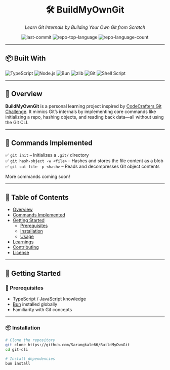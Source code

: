 <div align="center">

# 🛠️ BuildMyOwnGit

_Learn Git Internals by Building Your Own Git from Scratch_

![last-commit](https://img.shields.io/github/last-commit/Sarangkale66/BuildMyOwnGit?style=flat&logo=git&logoColor=white&color=blue)
![repo-top-language](https://img.shields.io/github/languages/top/Sarangkale66/BuildMyOwnGit?style=flat&color=blue)
![repo-language-count](https://img.shields.io/github/languages/count/Sarangkale66/BuildMyOwnGit?style=flat&color=blue)

</div>

---

## 📦 Built With

![TypeScript](https://img.shields.io/badge/TypeScript-3178C6?style=flat&logo=typescript&logoColor=white)
![Node.js](https://img.shields.io/badge/Node.js-339933?style=flat&logo=node.js&logoColor=white)
![Bun](https://img.shields.io/badge/Bun-000000?style=flat&logo=bun&logoColor=white)
![zlib](https://img.shields.io/badge/zlib-compression-ff69b4?style=flat)
![Git](https://img.shields.io/badge/Git-000000?style=flat&logo=git&logoColor=white)
![Shell Script](https://img.shields.io/badge/Shell-121011?style=flat&logo=gnu-bash&logoColor=white)

---

## 📌 Overview

**BuildMyOwnGit** is a personal learning project inspired by [CodeCrafters Git Challenge](https://codecrafters.io). It mimics Git’s internals by implementing core commands like initializing a repo, hashing objects, and reading back data—all without using the Git CLI.

---

## 🧰 Commands Implemented

✅ `git init` – Initializes a `.git/` directory  
✅ `git hash-object -w <file>` – Hashes and stores the file content as a blob  
✅ `git cat-file -p <hash>` – Reads and decompresses Git object contents

More commands coming soon!

---

## 📁 Table of Contents

- [Overview](#overview)
- [Commands Implemented](#-commands-implemented)
- [Getting Started](#-getting-started)
  - [Prerequisites](#prerequisites)
  - [Installation](#installation)
  - [Usage](#usage)
- [Learnings](#-learnings)
- [Contributing](#-contributing)
- [License](#-license)

---

## 🚀 Getting Started

### 🔧 Prerequisites

- TypeScript / JavaScript knowledge
- [Bun](https://bun.sh/docs/installation) installed globally
- Familiarity with Git concepts

---

### 📦 Installation

```sh
# Clone the repository
git clone https://github.com/Sarangkale66/BuildMyOwnGit
cd git-cli

# Install dependencies
bun install
